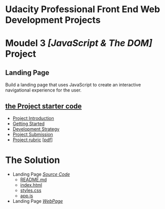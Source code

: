 # Udacity Professional Front End Web Development Projects
 # Moudel 3 *[JavaScript & The DOM]* Project
 ## Landing Page
Build a landing page that uses JavaScript to create an interactive navigational experience for the user.
 ## [ the Project starter code ](https://github.com/udacity/fend/tree/refresh-2019/projects/landing-page)
  *  [Project Introduction](./Project-1-Landing-Page/1-Project-Introduction.md)
  *  [Getting Started](./Project-1-Landing-Page/2-Getting-Started.md)
  *  [Development Strategy](./Project-1-Landing-Page/3-Development-Strategy.md)
  *  [Project Submission](./Project-1-Landing-Page/4-Project-Landing-Page.md)
  *  [Project rubric](./Project-1-Landing-Page/Landing-Page-rubric.md) [[pdf](./Project-1-Landing-Page/Landing-Page-rubric.pdf)]

  # The Solution 
  * Landing Page [*Source Code*](./Project-1-Landing-Page/Landing-Page/)
    * [README.md](./Project-1-Landing-Page/Landing-Page/README.md)
    * [index.html](./Project-1-Landing-Page/Landing-Page/index.html)
    * [styles.css](/Project-1-Landing-Page/Landing-Page/css/styles.css)
    * [app.js](/Project-1-Landing-Page/Landing-Page/js/app.js)
  * Landing Page [*WebPage*](https://mohamedelfal.github.io/udacity-Professional-Front-End-Web-Development/Project-1-Landing-Page/Landing-Page/index.html)
